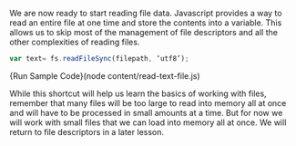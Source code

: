 We are now ready to start reading file data. Javascript provides a way to read an entire file at one time and store the contents into a variable. This allows us to skip most of the management of file descriptors and all the other complexities of reading files. 

```javascript
var text= fs.readFileSync(filepath, ‘utf8’);
```

{Run Sample Code}(node content/read-text-file.js)

While this shortcut will help us learn the basics of working with files, remember that many files will be too large to read into memory all at once and will have to be processed in small amounts at a time. But for now we will work with small files that we can load into memory all at once. We will return to file descriptors in a later lesson.


